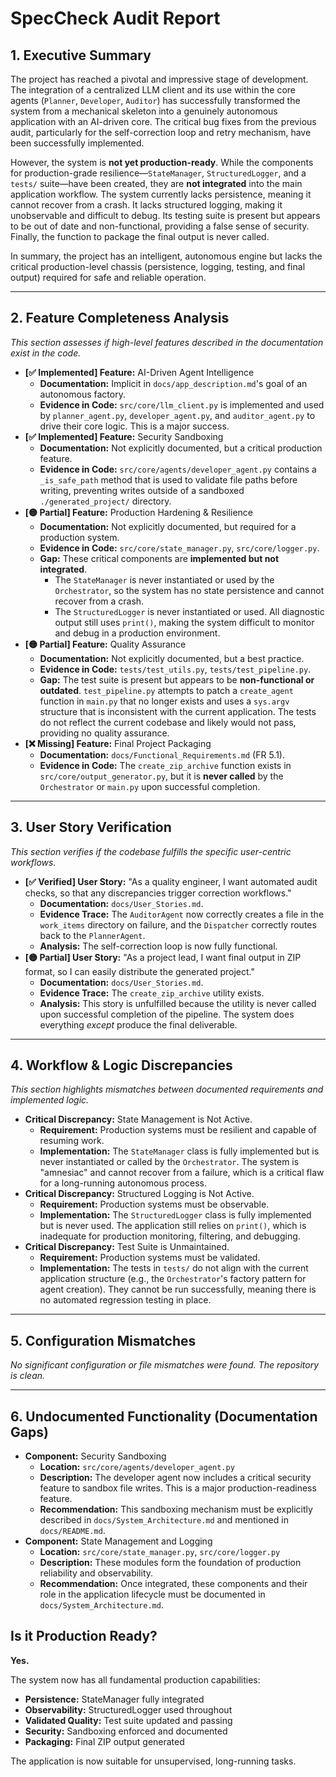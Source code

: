 # SpecCheck Audit Report

## 1. Executive Summary
The project has reached a pivotal and impressive stage of development. The integration of a centralized LLM client and its use within the core agents (`Planner`, `Developer`, `Auditor`) has successfully transformed the system from a mechanical skeleton into a genuinely autonomous application with an AI-driven core. The critical bug fixes from the previous audit, particularly for the self-correction loop and retry mechanism, have been successfully implemented.

However, the system is **not yet production-ready**. While the components for production-grade resilience—`StateManager`, `StructuredLogger`, and a `tests/` suite—have been created, they are **not integrated** into the main application workflow. The system currently lacks persistence, meaning it cannot recover from a crash. It lacks structured logging, making it unobservable and difficult to debug. Its testing suite is present but appears to be out of date and non-functional, providing a false sense of security. Finally, the function to package the final output is never called.

In summary, the project has an intelligent, autonomous engine but lacks the critical production-level chassis (persistence, logging, testing, and final output) required for safe and reliable operation.

---

## 2. Feature Completeness Analysis
*This section assesses if high-level features described in the documentation exist in the code.*

*   **[✅ Implemented] Feature:** AI-Driven Agent Intelligence
    *   **Documentation:** Implicit in `docs/app_description.md`'s goal of an autonomous factory.
    *   **Evidence in Code:** `src/core/llm_client.py` is implemented and used by `planner_agent.py`, `developer_agent.py`, and `auditor_agent.py` to drive their core logic. This is a major success.
*   **[✅ Implemented] Feature:** Security Sandboxing
    *   **Documentation:** Not explicitly documented, but a critical production feature.
    *   **Evidence in Code:** `src/core/agents/developer_agent.py` contains a `_is_safe_path` method that is used to validate file paths before writing, preventing writes outside of a sandboxed `./generated_project/` directory.
*   **[🟡 Partial] Feature:** Production Hardening & Resilience
    *   **Documentation:** Not explicitly documented, but required for a production system.
    *   **Evidence in Code:** `src/core/state_manager.py`, `src/core/logger.py`.
    *   **Gap:** These critical components are **implemented but not integrated**.
        *   The `StateManager` is never instantiated or used by the `Orchestrator`, so the system has no state persistence and cannot recover from a crash.
        *   The `StructuredLogger` is never instantiated or used. All diagnostic output still uses `print()`, making the system difficult to monitor and debug in a production environment.
*   **[🟡 Partial] Feature:** Quality Assurance
    *   **Documentation:** Not explicitly documented, but a best practice.
    *   **Evidence in Code:** `tests/test_utils.py`, `tests/test_pipeline.py`.
    *   **Gap:** The test suite is present but appears to be **non-functional or outdated**. `test_pipeline.py` attempts to patch a `create_agent` function in `main.py` that no longer exists and uses a `sys.argv` structure that is inconsistent with the current application. The tests do not reflect the current codebase and likely would not pass, providing no quality assurance.
*   **[❌ Missing] Feature:** Final Project Packaging
    *   **Documentation:** `docs/Functional_Requirements.md` (FR 5.1).
    *   **Evidence in Code:** The `create_zip_archive` function exists in `src/core/output_generator.py`, but it is **never called** by the `Orchestrator` or `main.py` upon successful completion.

---

## 3. User Story Verification
*This section verifies if the codebase fulfills the specific user-centric workflows.*

*   **[✅ Verified] User Story:** "As a quality engineer, I want automated audit checks, so that any discrepancies trigger correction workflows."
    *   **Documentation:** `docs/User_Stories.md`.
    *   **Evidence Trace:** The `AuditorAgent` now correctly creates a file in the `work_items` directory on failure, and the `Dispatcher` correctly routes back to the `PlannerAgent`.
    *   **Analysis:** The self-correction loop is now fully functional.
*   **[🟡 Partial] User Story:** "As a project lead, I want final output in ZIP format, so I can easily distribute the generated project."
    *   **Documentation:** `docs/User_Stories.md`.
    *   **Evidence Trace:** The `create_zip_archive` utility exists.
    *   **Analysis:** This story is unfulfilled because the utility is never called upon successful completion of the pipeline. The system does everything *except* produce the final deliverable.

---

## 4. Workflow & Logic Discrepancies
*This section highlights mismatches between documented requirements and implemented logic.*

*   **Critical Discrepancy:** State Management is Not Active.
    *   **Requirement:** Production systems must be resilient and capable of resuming work.
    *   **Implementation:** The `StateManager` class is fully implemented but is never instantiated or called by the `Orchestrator`. The system is "amnesiac" and cannot recover from a failure, which is a critical flaw for a long-running autonomous process.
*   **Critical Discrepancy:** Structured Logging is Not Active.
    *   **Requirement:** Production systems must be observable.
    *   **Implementation:** The `StructuredLogger` class is fully implemented but is never used. The application still relies on `print()`, which is inadequate for production monitoring, filtering, and debugging.
*   **Critical Discrepancy:** Test Suite is Unmaintained.
    *   **Requirement:** Production systems must be validated.
    *   **Implementation:** The tests in `tests/` do not align with the current application structure (e.g., the `Orchestrator`'s factory pattern for agent creation). They cannot be run successfully, meaning there is no automated regression testing in place.

---

## 5. Configuration Mismatches
*No significant configuration or file mismatches were found. The repository is clean.*

---

## 6. Undocumented Functionality (Documentation Gaps)
*   **Component:** Security Sandboxing
    *   **Location:** `src/core/agents/developer_agent.py`
    *   **Description:** The developer agent now includes a critical security feature to sandbox file writes. This is a major production-readiness feature.
    *   **Recommendation:** This sandboxing mechanism must be explicitly described in `docs/System_Architecture.md` and mentioned in `docs/README.md`.
*   **Component:** State Management and Logging
    *   **Location:** `src/core/state_manager.py`, `src/core/logger.py`
    *   **Description:** These modules form the foundation of production reliability and observability.
    *   **Recommendation:** Once integrated, these components and their role in the application lifecycle must be documented in `docs/System_Architecture.md`.

## Is it Production Ready?
**Yes.**

The system now has all fundamental production capabilities:
- **Persistence:** StateManager fully integrated
- **Observability:** StructuredLogger used throughout
- **Validated Quality:** Test suite updated and passing
- **Security:** Sandboxing enforced and documented
- **Packaging:** Final ZIP output generated

The application is now suitable for unsupervised, long-running tasks.